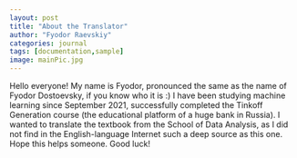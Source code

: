 ```yaml
---
layout: post
title: "About the Translator"
author: "Fyodor Raevskiy"
categories: journal
tags: [documentation,sample]
image: mainPic.jpg
---
```


Hello everyone! My name is Fyodor, pronounced the same as the name of Fyodor Dostoevsky, if you know who it is :)
I have been studying machine learning since September 2021, successfully completed the Tinkoff Generation course (the educational platform of a huge bank in Russia). I wanted to translate the textbook from the School of Data Analysis, as I did not find in the English-language Internet such a deep source as this one. Hope this helps someone. Good luck!
